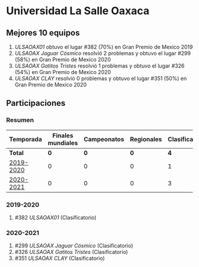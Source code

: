 # Universidad La Salle Oaxaca

## Mejores 10 equipos

1. _ULSAOAX01_ obtuvo el lugar #382 (70%) en Gran Premio de Mexico 2019
1. _ULSAOAX Jaguar Cósmico_ resolvió 2 problemas y obtuvo el lugar #299 (58%) en Gran Premio de Mexico 2020
1. _ULSAOAX Gatitos Tristes_ resolvió 1 problemas y obtuvo el lugar #326 (54%) en Gran Premio de Mexico 2020
1. _ULSAOAX CLAY_ resolvió 0 problemas y obtuvo el lugar #351 (50%) en Gran Premio de Mexico 2020

## Participaciones

### Resumen

| Temporada | Finales mundiales | Campeonatos | Regionales | Clasificatorios | Equipos |
| --- | --- | --- | --- | --- | --- |
| **Total** | **0** | **0** | **0** | **4** | **4** |
| [2019-2020](#2019-2020) | 0 | 0 | 0 | 1 | 1 |
| [2020-2021](#2020-2021) | 0 | 0 | 0 | 3 | 3 |

### 2019-2020

1. #382 _ULSAOAX01_ (Clasificatorio)

### 2020-2021

1. #299 _ULSAOAX Jaguar Cósmico_ (Clasificatorio)
1. #326 _ULSAOAX Gatitos Tristes_ (Clasificatorio)
1. #351 _ULSAOAX CLAY_ (Clasificatorio)



